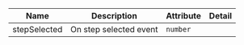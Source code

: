 | Name       | Description                   | Attribute        | Detail |
|------------|-------------------------------|------------------|--------|
|<div className="Api__Table"> <div>stepSelected</div> <div className="Api__Table Docs__Tags"></div></div>| On step selected event | `number`
